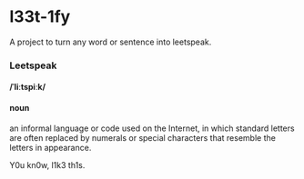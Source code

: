 # l33t-1fy
A project to turn any word or sentence into leetspeak.

### Leetspeak
#### /ˈliːtspiːk/
#### noun
an informal language or code used on the Internet, in which standard letters are often replaced by numerals or special characters that resemble the letters in appearance.

Y0u kn0w, l1k3 th1s.
